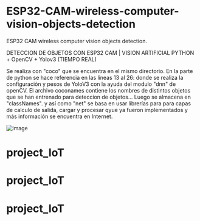 # ESP32-CAM-wireless-computer-vision-objects-detection
ESP32 CAM wireless computer vision objects detection.


DETECCION DE OBJETOS CON ESP32 CAM | VISION ARTIFICIAL PYTHON + OpenCV + Yolov3 (TIEMPO REAL)



Se realiza con "coco" que se encuentra en el mismo directorio. En la parte de python se hace referencia en las lineas 13 al 26: donde se realiza la configuración y pesos de YoloV3 con la ayuda del modulo "dnn" de openCV. El archivo coconames contiene los nombres de distintos objetos que se han entrenado para deteccion de objetos... Luego se almacena en "classNames".  y así como "net" se basa en usar librerías para para capas de calculo de salida, cargar y procesar qyue ya fueron implementados y más información se encuentra en Internet.


![image](https://user-images.githubusercontent.com/62358739/115599752-90573200-a2a1-11eb-84f8-86e12ba0e09a.png)
# project_IoT
# project_IoT
# project_IoT
